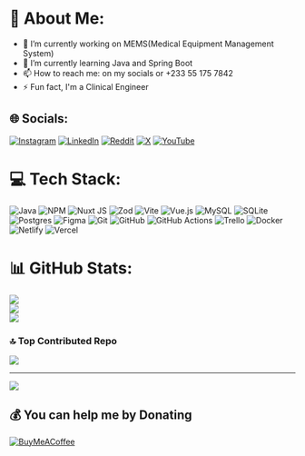 <!--
**oaedward/oaedward** is a ✨ _special_ ✨ repository because its `README.md` (this file) appears on your GitHub profile.

Here are some ideas to get you started:

- 🔭 I’m currently working on MEMS(Medical Equipment Management System)
- 🌱 I’m currently learning Java and Spring Boot
- 📫 How to reach me: on my socials
- ⚡ Fun fact: ...
-->
# 💫 About Me:
- 🔭 I’m currently working on MEMS(Medical Equipment Management System)
- 🌱 I’m currently learning Java and Spring Boot
- 📫 How to reach me: on my socials or +233 55 175 7842
- ⚡ Fun fact, I'm a Clinical Engineer


## 🌐 Socials:
[![Instagram](https://img.shields.io/badge/Instagram-%23E4405F.svg?logo=Instagram&logoColor=white)](https://instagram.com/eddnedd_) [![LinkedIn](https://img.shields.io/badge/LinkedIn-%230077B5.svg?logo=linkedin&logoColor=white)](https://linkedin.com/in/ing-edward-opoku-agyemang-pe-ghie-1b406b75) [![Reddit](https://img.shields.io/badge/Reddit-%23FF4500.svg?logo=Reddit&logoColor=white)](https://reddit.com/user/Aromatic-Recipe-6580) [![X](https://img.shields.io/badge/X-black.svg?logo=X&logoColor=white)](https://x.com/codewithedward) [![YouTube](https://img.shields.io/badge/YouTube-%23FF0000.svg?logo=YouTube&logoColor=white)](https://youtube.com/@edwardopokuagyeamang) 

# 💻 Tech Stack:
![Java](https://img.shields.io/badge/java-%23ED8B00.svg?style=for-the-badge&logo=openjdk&logoColor=white) ![NPM](https://img.shields.io/badge/NPM-%23CB3837.svg?style=for-the-badge&logo=npm&logoColor=white) ![Nuxt JS](https://img.shields.io/badge/Nuxt-002E3B?style=for-the-badge&logo=nuxt.js&logoColor=#00DC82) ![Zod](https://img.shields.io/badge/zod-%233068b7.svg?style=for-the-badge&logo=zod&logoColor=white) ![Vite](https://img.shields.io/badge/vite-%23646CFF.svg?style=for-the-badge&logo=vite&logoColor=white) ![Vue.js](https://img.shields.io/badge/vue.js-%2335495e.svg?style=for-the-badge&logo=vuedotjs&logoColor=%234FC08D) ![MySQL](https://img.shields.io/badge/mysql-4479A1.svg?style=for-the-badge&logo=mysql&logoColor=white) ![SQLite](https://img.shields.io/badge/sqlite-%2307405e.svg?style=for-the-badge&logo=sqlite&logoColor=white) ![Postgres](https://img.shields.io/badge/postgres-%23316192.svg?style=for-the-badge&logo=postgresql&logoColor=white) ![Figma](https://img.shields.io/badge/figma-%23F24E1E.svg?style=for-the-badge&logo=figma&logoColor=white) ![Git](https://img.shields.io/badge/git-%23F05033.svg?style=for-the-badge&logo=git&logoColor=white) ![GitHub](https://img.shields.io/badge/github-%23121011.svg?style=for-the-badge&logo=github&logoColor=white) ![GitHub Actions](https://img.shields.io/badge/github%20actions-%232671E5.svg?style=for-the-badge&logo=githubactions&logoColor=white) ![Trello](https://img.shields.io/badge/Trello-%23026AA7.svg?style=for-the-badge&logo=Trello&logoColor=white) ![Docker](https://img.shields.io/badge/docker-%230db7ed.svg?style=for-the-badge&logo=docker&logoColor=white) ![Netlify](https://img.shields.io/badge/netlify-%23000000.svg?style=for-the-badge&logo=netlify&logoColor=#00C7B7) ![Vercel](https://img.shields.io/badge/vercel-%23000000.svg?style=for-the-badge&logo=vercel&logoColor=white)
# 📊 GitHub Stats:
![](https://github-readme-stats.vercel.app/api?username=oaedward&theme=github_dark&hide_border=true&include_all_commits=true&count_private=true)<br/>
![](https://github-readme-streak-stats.herokuapp.com/?user=oaedward&theme=github_dark&hide_border=true)<br/>
![](https://github-readme-stats.vercel.app/api/top-langs/?username=oaedward&theme=github_dark&hide_border=true&include_all_commits=true&count_private=true&layout=compact)

### 🔝 Top Contributed Repo
![](https://github-contributor-stats.vercel.app/api?username=oaedward&limit=5&theme=nightowl&combine_all_yearly_contributions=true)

---
[![](https://visitcount.itsvg.in/api?id=oaedward&icon=0&color=0)](https://visitcount.itsvg.in)

  ## 💰 You can help me by Donating
  [![BuyMeACoffee](https://img.shields.io/badge/Buy%20Me%20a%20Coffee-ffdd00?style=for-the-badge&logo=buy-me-a-coffee&logoColor=black)](https://buymeacoffee.com/https://buymeacoffee.com/oaedward) 

  
<!-- Proudly created with GPRM ( https://gprm.itsvg.in ) -->
